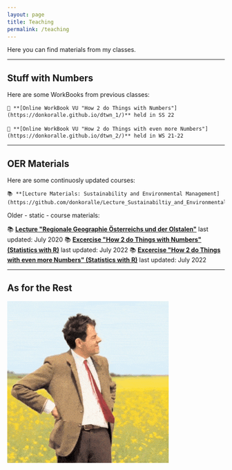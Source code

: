 ```yaml
---
layout: page
title: Teaching
permalink: /teaching
---
```


Here you can find materials from my classes.

---

## Stuff with Numbers

Here are some WorkBooks from previous classes:

    📖 **[Online WorkBook VU "How 2 do Things with Numbers"](https://donkoralle.github.io/dtwn_1/)** held in SS 22

    📖 **[Online WorkBook VU "How 2 do Things with even more Numbers"](https://donkoralle.github.io/dtwn_2/)** held in WS 21-22

---

## OER Materials

Here are some continuosly updated courses:

    📚 **[Lecture Materials: Sustainability and Environmental Management](https://github.com/donkoralle/Lecture_Sustainabiltiy_and_Environmental_Management)**


Older - static - course materials:

📚 **[Lecture "Regionale Geographie Österreichs und der Olstalen"](https://zenodo.org/records/3966838)** last updated: July 2020
📚 **[Excercise "How 2 do Things with Numbers" (Statistics with R)](https://github.com/donkoralle/dtwn_1)** last updated: July 2022
📚 **[Excercise "How 2 do Things with even more Numbers" (Statistics with R)](https://github.com/donkoralle/dtwn_2)** last updated: July 2022

---

## As for the Rest

![Still waiting](assets/img/waiting.gif)
